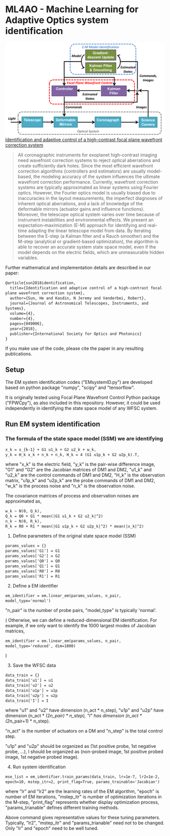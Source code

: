 # ML4AO - Machine Learning for Adaptive Optics system identification
![overview image](https://github.com/HeSunPU/ML4AO/blob/master/overview/EM_overview.png)
[Identification and adaptive control of a high-contrast focal plane wavefront correction system](https://www.spiedigitallibrary.org/journals/Journal-of-Astronomical-Telescopes-Instruments-and-Systems/volume-4/issue-4/049006/Identification-and-adaptive-control-of-a-high-contrast-focal-plane/10.1117/1.JATIS.4.4.049006.full?SSO=1)

> All coronagraphic instruments for exoplanet high-contrast imaging need wavefront correction systems to reject optical aberrations and create sufficiently dark holes. Since the most efficient wavefront correction algorithms (controllers and estimators) are usually model-based, the modeling accuracy of the system influences the ultimate wavefront correction performance. Currently, wavefront correction systems are typically approximated as linear systems using Fourier optics. However, the Fourier optics model is usually biased due to inaccuracies in the layout measurements, the imperfect diagnoses of inherent optical aberrations, and a lack of knowledge of the deformable mirrors (actuator gains and influence functions). Moreover, the telescope optical system varies over time because of instrument instabilities and environmental effects. We present an expectation–maximization (E-M) approach for identifying and real-time adapting the linear telescope model from data. By iterating between the E-step (a Kalman filter and a Rauch smoother) and the M-step (analytical or gradient-based optimization), the algorithm is able to recover an accurate system state space model, even if the model depends on the electric fields, which are unmeasurable hidden variables.

Further mathematical and implementation details are described in our paper:
```
@article{sun2018identification,
  title={Identification and adaptive control of a high-contrast focal plane wavefront correction system},
  author={Sun, He and Kasdin, N Jeremy and Vanderbei, Robert},
  journal={Journal of Astronomical Telescopes, Instruments, and Systems},
  volume={4},
  number={4},
  pages={049006},
  year={2018},
  publisher={International Society for Optics and Photonics}
}

```
If you make use of the code, please cite the paper in any resulting publications.

## Setup
The EM system identification codes ("EMsystemID.py") are developed based on python package "numpy", "scipy" and "tensorflow". 

It is originally tested using Focal Plane Wavefront Control Python package ("FPWCpy"), as also included in this repository. However, it could be used independently in identifying the state space model of any WFSC system.

## Run EM system identification
### The formula of the state space model (SSM) we are identifying
```
x_k = x_{k-1} + G1 u1_k + G2 u2_k + w_k,
y_k = H_k x_k + n_k + n_k, H_k = 4 (G1 u1p_k + G2 u2p_k).T,
```
where "x_k" is the electric field, "y_k" is the pair-wise difference image, "G1" and "G2" are the Jacobian matrices of DM1 and DM2, "u1_k" and "u2_k" are the control commands of DM1 and DM2, "H_k" is the observation matrix, "u1p_k" and "u2p_k" are the probe commands of DM1 and DM2, "w_k" is the process noise and "n_k" is the observation noise.

The covariance matrices of process and observation noises are approximated as, 
```
w_k ~ N(0, Q_k),
Q_k = Q0 + Q1 * mean(|G1 u1_k + G2 u2_k|^2)
n_k ~ N(0, R_k),
R_k = R0 + R1 * mean(|G1 u1p_k + G2 u2p_k|^2) * mean(|x_k|^2)
```

1. Define parameters of the original state space model (SSM)
```
params_values = {}
params_values['G1'] = G1
params_values['G2'] = G2
params_values['Q0'] = Q0
params_values['Q1'] = Q1
params_values['R0'] = R0
params_values['R1'] = R1
```

2. Define a EM identifier
```
em_identifier = em.linear_em(params_values, n_pair, model_type='normal')
```
"n_pair" is the number of probe pairs, "model_type" is typically 'normal'. 

(
Otherwise, we can define a reduced-dimensional EM identification. For example, if we only want to identify the 1000 largest modes of Jacobian matrices,
```
em_identifier = em.linear_em(params_values, n_pair, model_type='reduced', dim=1000)
```
)

3. Save the WFSC data
```
data_train = {}
data_train['u1'] = u1
data_train['u2'] = u2
data_train['u1p'] = u1p
data_train['u2p'] = u2p
data_train['I'] = I
```
where "u1" and "u2" have dimension (n_act * n_step), "u1p" and "u2p" have dimension (n_act * (2*n_pair) * n_step), "I" has dimension (n_act * (2*n_pair+1) * n_step). 

"n_act" is the number of actuators on a DM and "n_step" is the total control step. 

"u1p" and "u2p" should be organized as (1st positive probe, 1st negative probe, ...), I should be organized as (non-probed image, 1st positive probed image, 1st negative probed image).

4. Run system identification
```
mse_list = em_identifier.train_params(data_train, lr=1e-7, lr2=1e-2, epoch=10, mstep_itr=2, print_flag=True, params_trainable='Jacobian')
```
where "lr" and "lr2" are the learning rates of the EM algorithm, "epoch" is number of EM iterations, "mstep_itr" is number of optimization iterations in the M-step, "print_flag" represents whether display optimization process, "params_trianable" defines different training methods.

Above command gives representative values for these tuning parameters. Typically, "lr2", "mstep_itr" and "params_trianable" need not to be changed. Only "lr" and "epoch" need to be well tuned.

